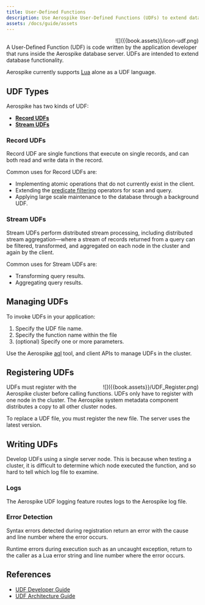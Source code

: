 ```yaml
---
title: User-Defined Functions
description: Use Aerospike User-Defined Functions (UDFs) to extend database functionality and performance.
assets: /docs/guide/assets
---
```

<div style="float: right" >
![]({{book.assets}}/icon-udf.png)
</div>

<br>
A User-Defined Function (UDF) is code written by the application developer that runs inside the Aerospike database server. UDFs are intended to extend database functionality.

Aerospike currently supports [Lua](http://lua.org) alone as a UDF language.

## UDF Types

Aerospike has two kinds of UDF:

- **[Record UDFs](/docs/guide/record_udf.html)**
- **[Stream UDFs](/docs/guide/stream_udf.html)**

### Record UDFs

Record UDF are single functions that execute on single records, and can both
read and write data in the record.

Common uses for Record UDFs are:
- Implementing atomic operations that do not currently exist in the client.
- Extending the [predicate filtering](/docs/guide/predicate.html) operators for scan and query.
- Applying large scale maintenance to the database through a background UDF.

### Stream UDFs

Stream UDFs perform distributed stream processing, including distributed stream aggregation&mdash;where a stream of records returned from a query can be filtered, transformed, and aggregated on each node in the cluster and again by the client. 

Common uses for Stream UDFs are:
- Transforming query results.
- Aggregating query results.

## Managing UDFs

To invoke UDFs in your application:

1. Specify the UDF file name.
1. Specify the function name within the file
1. (optional) Specify one or more parameters.

Use the Aerospike [aql](/docs/tools/aql/udf_management.html) tool, and client APIs to manage UDFs in the cluster. 

## Registering UDFs

<div style="float: right" >
![]({{book.assets}}/UDF_Register.png)
</div>

UDFs must register with the Aerospike cluster before calling functions. UDFs only have to register with one node in the cluster. The Aerospike system metadata component distributes a copy to all other cluster nodes.

To replace a UDF file, you must register the new file. The server uses the latest version. 

## Writing UDFs

Develop UDFs using a single server node. This is because when testing a cluster, it is difficult to determine which node executed the function, and so hard to tell which log file to examine. 

### Logs

The Aerospike UDF logging feature routes logs to the Aerospike log file. 

### Error Detection

Syntax errors detected during registration return an error with the cause and line number where the error occurs. 

Runtime errors during execution such as an uncaught exception, return to the caller as a Lua error string and line number where the error occurs.

## References

- [UDF Developer Guide](/docs/udf/udf_guide.html)
- [UDF Architecture Guide](/docs/architecture/udf.html)

